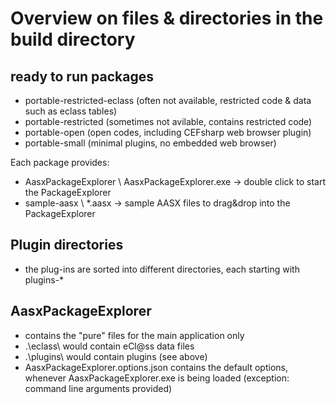 # Overview on files & directories in the build directory

## ready to run packages

* portable-restricted-eclass          (often not available, restricted code & data such as eclass tables)
* portable-restricted                 (sometimes not avilable, contains restricted code)
* portable-open                       (open codes, including CEFsharp web browser plugin)
* portable-small                      (minimal plugins, no embedded web browser)

Each package provides:
* AasxPackageExplorer \ AasxPackageExplorer.exe -> double click to start the PackageExplorer
* sample-aasx \ *.aasx                          -> sample AASX files to drag&drop into the PackageExplorer

## Plugin directories

* the plug-ins are sorted into different directories, each starting with plugins-*

## AasxPackageExplorer

* contains the "pure" files for the main application only
* .\eclass\ would contain eCl@ss data files
* .\plugins\ would contain plugins (see above)
* AasxPackageExplorer.options.json contains the default options, whenever AasxPackageExplorer.exe is being loaded
  (exception: command line arguments provided)